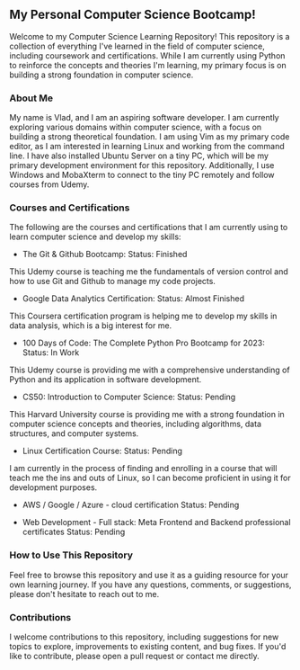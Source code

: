 ## My Personal Computer Science Bootcamp!

Welcome to my Computer Science Learning Repository! This repository is a collection of everything I've learned in the field of computer science, including coursework and certifications. While I am currently using Python to reinforce the concepts and theories I'm learning, my primary focus is on building a strong foundation in computer science.

### About Me
My name is Vlad, and I am an aspiring software developer. I am currently exploring various domains within computer science, with a focus on building a strong theoretical foundation. I am using Vim as my primary code editor, as I am interested in learning Linux and working from the command line. I have also installed Ubuntu Server on a tiny PC, which will be my primary development environment for this repository. Additionally, I use Windows and MobaXterm to connect to the tiny PC remotely and follow courses from Udemy.

### Courses and Certifications
The following are the courses and certifications that I am currently using to learn computer science and develop my skills:

* The Git & Github Bootcamp: 
Status: Finished

This Udemy course is teaching me the fundamentals of version control and how to use Git and Github to manage my code projects.

* Google Data Analytics Certification:
Status: Almost Finished

This Coursera certification program is helping me to develop my skills in data analysis, which is a big interest for me.

* 100 Days of Code: The Complete Python Pro Bootcamp for 2023: 
Status: In Work

This Udemy course is providing me with a comprehensive understanding of Python and its application in software development.

* CS50: Introduction to Computer Science: 
Status: Pending

This Harvard University course is providing me with a strong foundation in computer science concepts and theories, including algorithms, data structures, and computer systems.

* Linux Certification Course: 
Status: Pending

I am currently in the process of finding and enrolling in a course that will teach me the ins and outs of Linux, so I can become proficient in using it for development purposes. 

* AWS / Google / Azure - cloud certification
Status: Pending

* Web Development - Full stack: 
Meta Frontend and Backend professional certificates
Status: Pending

### How to Use This Repository
Feel free to browse this repository and use it as a guiding resource for your own learning journey. If you have any questions, comments, or suggestions, please don't hesitate to reach out to me.

### Contributions
I welcome contributions to this repository, including suggestions for new topics to explore, improvements to existing content, and bug fixes. If you'd like to contribute, please open a pull request or contact me directly.
